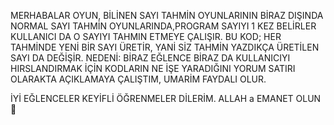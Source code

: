 MERHABALAR
OYUN, BİLİNEN SAYI TAHMİN OYUNLARININ BİRAZ DIŞINDA
NORMAL SAYI TAHMİN OYUNLARINDA,PROGRAM
SAYIYI 1 KEZ BELİRLER KULLANICI DA O SAYIYI TAHMIN ETMEYE ÇALIŞIR.
BU KOD; HER TAHMİNDE  YENİ BİR SAYI ÜRETİR, YANİ SİZ TAHMİN YAZDIKÇA ÜRETİLEN SAYI DA DEĞİŞİR.
NEDENİ:
BİRAZ EĞLENCE BİRAZ DA KULLANICIYI HIRSLANDIRMAK İÇİN 
KODLARIN NE İŞE YARADIĞINI YORUM SATIRI
OLARAKTA AÇIKLAMAYA ÇALIŞTIM, UMARİM 
FAYDALI OLUR.

İYİ EĞLENCELER KEYİFLİ ÖĞRENMELER DİLERİM.
ALLAH a EMANET OLUN🫡
